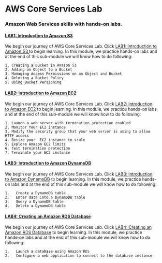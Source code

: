 #   AWS Core Services Lab
###  Amazon Web Services skills with hands-on labs.

####  <a href="./LAB1: Introduction to Amazon S3 /README.md">LAB1: Introduction to Amazon S3 </a>
We begin our journey of AWS Core Services Lab. Click <a href="./LAB1: Introduction to Amazon S3 /README.md">LAB1: Introduction to Amazon S3 </a> to begin learning. In this module, we practice hands-on labs and at the end of this sub-module we will know how to do following:

    1. Creating a Bucket in Amazon S3
    2. Adding an Object to a Bucket
    3. Managing Access Permissions on an Object and Bucket
    4. Deleting a Bucket Policy
    5. Using Bucket Versioning

####  <a href="./LAB2: Introduction to Amazon EC2 /README.md">LAB2: Introduction to Amazon EC2</a>
We begin our journey of AWS Core Services Lab. Click <a href="./LAB2: Introduction to Amazon EC2/README.md">LAB2: Introduction to Amazon EC2</a> to begin learning. In this module, we practice hands-on labs and at the end of this sub-module we will know how to do following:

    1. Launch a web server with termination protection enabled 
    2. Monitor Your EC2 instance 
    3. Modify the security group that your web server is using to allow HTTP access 
    4. Resize your  EC2 instance to scale 
    5. Explore Amazon EC2 limits 
    6. Test termination protection 
    7. Terminate your EC2 instance 

####  <a href="./LAB3: Introduction to Amazon DynamoDB/README.md">LAB3: Introduction to Amazon DynamoDB</a>
We begin our journey of AWS Core Services Lab. Click <a href="./LAB3: Introduction to Amazon DynamoDB/README.md">LAB3: Introduction to Amazon DynamoDB</a> to begin learning. In this module, we practice hands-on labs and at the end of this sub-module we will know how to do following:

    1.   Create a DynamoDB table
    2.   Enter data into a DynamoDB table
    3.   Query a DynamoDB table
    4.   Delete a DynamoDB table 

####  <a href="./LAB4: Creating an Amazon RDS Database/README.md">LAB4: Creating an Amazon RDS Database</a>
We begin our journey of AWS Core Services Lab. Click <a href="./LAB4: Creating an Amazon RDS Database/README.md">LAB4: Creating an Amazon RDS Database</a> to begin learning. In this module, we practice hands-on labs and at the end of this sub-module we will know how to do following:

    1.   Launch a database using Amazon RDS 
    2.   Configure a web application to connect to the database instance 